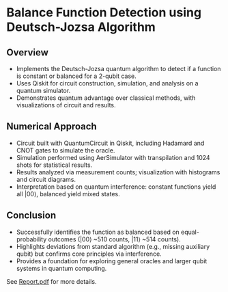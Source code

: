 # Balance Function Detection using Deutsch-Jozsa Algorithm

## Overview
- Implements the Deutsch-Jozsa quantum algorithm to detect if a function is constant or balanced for a 2-qubit case.
- Uses Qiskit for circuit construction, simulation, and analysis on a quantum simulator.
- Demonstrates quantum advantage over classical methods, with visualizations of circuit and results.

## Numerical Approach
- Circuit built with QuantumCircuit in Qiskit, including Hadamard and CNOT gates to simulate the oracle.
- Simulation performed using AerSimulator with transpilation and 1024 shots for statistical results.
- Results analyzed via measurement counts; visualization with histograms and circuit diagrams.
- Interpretation based on quantum interference: constant functions yield all |00⟩, balanced yield mixed states.

## Conclusion
- Successfully identifies the function as balanced based on equal-probability outcomes (|00⟩ ~510 counts, |11⟩ ~514 counts).
- Highlights deviations from standard algorithm (e.g., missing auxiliary qubit) but confirms core principles via interference.
- Provides a foundation for exploring general oracles and larger qubit systems in quantum computing.

See [Report.pdf](https://github.com/MinaShiri-Physics/Quantum-Computation-and-Information/blob/main/Balance%20Function%20Detection%20using%20Deutsch-Jozsa%20Algorithm/Report.pdf) for more details.
